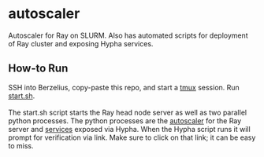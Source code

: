 # autoscaler
Autoscaler for Ray on SLURM. Also has automated scripts for deployment of Ray cluster and exposing Hypha services.

## How-to Run
SSH into Berzelius, copy-paste this repo, and start a [tmux](https://github.com/tmux/tmux/wiki) session. Run [start.sh](scripts/start.sh). <br><br>
The start.sh script starts the Ray head node server as well as two parallel python processes. The python processes are the [autoscaler](autoscaler/main.py) for the Ray server and [services](hypha/service.py) exposed via Hypha. When the Hypha script runs it will prompt for verification via link. Make sure to click on that link; it can be easy to miss.


